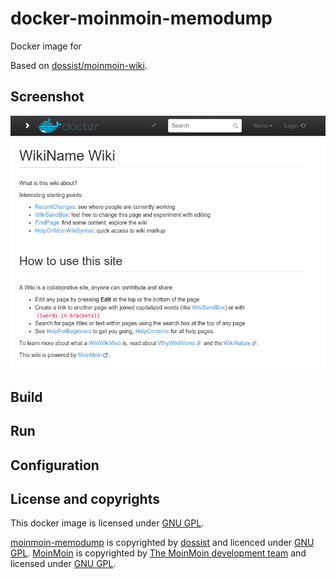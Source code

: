 docker-moinmoin-memodump
========================

Docker image for  

Based on [dossist/moinmoin-wiki][moinmoin-wiki].

Screenshot
----------

![Main](https://github.com/JamesWilmot/docker-moinmoin-httpauth-memodump/blob/master/screenshot.png)

Build 
-----


Run
---

Configuration
-------------


License and copyrights
----------------------

This docker image is licensed under [GNU GPL][].  

[moinmoin-memodump][] is copyrighted by [dossist][] and licenced under [GNU GPL][].
[MoinMoin][] is copyrighted by [The MoinMoin development team](https://moinmo.in/MoinCoreTeamGroup) and licensed under [GNU GPL][].  

[moinmoin-memodump]: https://github.com/dossist/moinmoin-memodump
[moinmoin-wiki]: https://github.com/olavgg/moinmoin-wiki
[GNU GPL]: http://www.gnu.org/licenses/gpl
[MIT]: https://github.com/twbs/bootstrap/blob/master/LICENSE
[MoinMoin]: https://moinmo.in/
[Twitter Bootstrap]: http://getbootstrap.com/
[dossist]: https://github.com/dossist/ 
